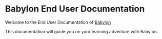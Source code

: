 # Babylon End User Documentation

Welcome to the End User Documentation of [Babylon](https://github.com/Cosmo-Tech/Babylon)

This documentation will guide you on your learning adventure with Babylon.